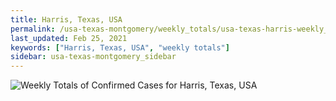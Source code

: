 ```yaml
---
title: Harris, Texas, USA
permalink: /usa-texas-montgomery/weekly_totals/usa-texas-harris-weekly_totals.html
last_updated: Feb 25, 2021
keywords: ["Harris, Texas, USA", "weekly totals"]
sidebar: usa-texas-montgomery_sidebar
---
```


![Weekly Totals of Confirmed Cases for Harris, Texas, USA](/covid_tracker/images/graphs/usa-texas-harris-weekly_totals_graph.png)
